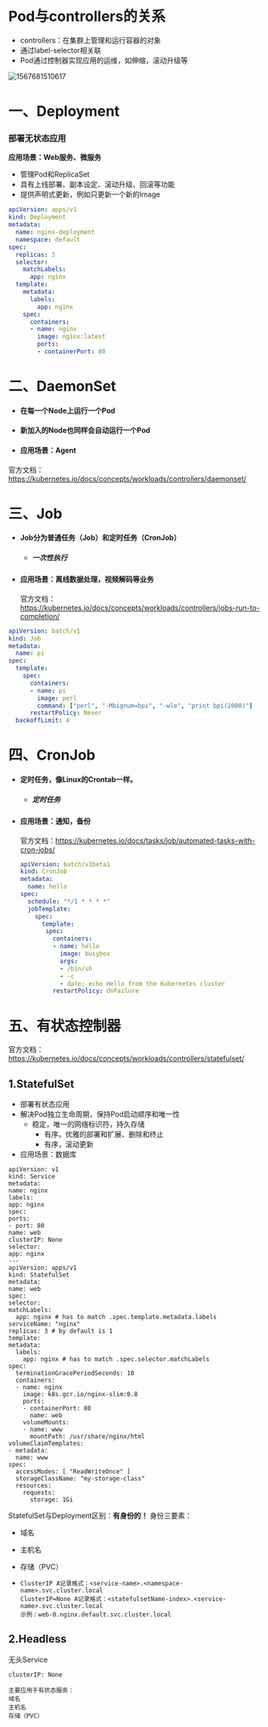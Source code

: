 

# Pod与controllers的关系

- controllers：在集群上管理和运行容器的对象
- 通过label-selector相关联
- Pod通过控制器实现应用的运维，如伸缩，滚动升级等

![1567681510617](assets\1567681510617.png)

# 一、Deployment

### 部署无状态应用

**应用场景：Web服务、微服务**

- 管理Pod和ReplicaSet
- 具有上线部署、副本设定、滚动升级、回滚等功能
- 提供声明式更新，例如只更新一个新的Image

```yaml
apiVersion: apps/v1
kind: Deployment
metadata:
  name: nginx-deployment
  namespace: default
spec:
  replicas: 3
  selector:
    matchLabels:
      app: nginx
  template:
    metadata:
      labels:
        app: nginx
    spec:
      containers:
      - name: nginx
        image: nginx:latest
        ports:
        - containerPort: 80
```



# 二、DaemonSet

- #### 在每一个Node上运行一个Pod

- #### 新加入的Node也同样会自动运行一个Pod

- #### 应用场景：Agent

官方文档：https://kubernetes.io/docs/concepts/workloads/controllers/daemonset/









# 三、Job

- #### Job分为普通任务（Job）和定时任务（CronJob）
  
    -   ##### 一次性执行
    
- #### 应用场景：离线数据处理，视频解码等业务

    官方文档：https://kubernetes.io/docs/concepts/workloads/controllers/jobs-run-to-completion/

```yaml
apiVersion: batch/v1
kind: Job
metadata:
  name: pi
spec:
  template:
    spec:
      containers:
      - name: pi
        image: perl
        command: ["perl", "-Mbignum=bpi", "-wle", "print bpi(2000)"]
      restartPolicy: Never
  backoffLimit: 4
```



# 四、CronJob

- #### 定时任务，像Linux的Crontab一样。
  
    - ##### 定时任务
    
- #### 应用场景：通知，备份

    官方文档：https://kubernetes.io/docs/tasks/job/automated-tasks-with-cron-jobs/

    ```yaml
    apiVersion: batch/v1beta1
    kind: CronJob
    metadata:
      name: hello
    spec:
      schedule: "*/1 * * * *"
      jobTemplate:
        spec:
          template:
           spec:
             containers:
             - name: hello
               image: busybox
               args:
               - /bin/sh
               - -c
               - date; echo Hello from the Kubernetes cluster
             restartPolicy: OnFailure
    ```

    

# 五、有状态控制器

官方文档：https://kubernetes.io/docs/concepts/workloads/controllers/statefulset/

## 1.StatefulSet

- 部署有状态应用
- 解决Pod独立生命周期，保持Pod启动顺序和唯一性
    - 稳定，唯一的网络标识符，持久存储
      - 有序，优雅的部署和扩展、删除和终止
      - 有序，滚动更新
- 应用场景：数据库
````
apiVersion: v1
kind: Service
metadata:
name: nginx
labels:
app: nginx
spec:
ports:
- port: 80
name: web
clusterIP: None
selector:
app: nginx
---
apiVersion: apps/v1
kind: StatefulSet
metadata:
name: web
spec:
selector:
matchLabels:
  app: nginx # has to match .spec.template.metadata.labels
serviceName: "nginx"
replicas: 3 # by default is 1
template:
metadata:
  labels:
    app: nginx # has to match .spec.selector.matchLabels
spec:
  terminationGracePeriodSeconds: 10
  containers:
  - name: nginx
    image: k8s.gcr.io/nginx-slim:0.8
    ports:
    - containerPort: 80
      name: web
    volumeMounts:
    - name: www
      mountPath: /usr/share/nginx/html
volumeClaimTemplates:
- metadata:
  name: www
spec:
  accessModes: [ "ReadWriteOnce" ]
  storageClassName: "my-storage-class"
  resources:
    requests:
      storage: 1Gi
````



StatefulSet与Deployment区别：**有身份的！**
身份三要素：

- 域名

-  主机名

- 存储（PVC）

- ```
  ClusterIP A记录格式：<service-name>.<namespace-name>.svc.cluster.local
  ClusterIP=None A记录格式：<statefulsetName-index>.<service-name>.svc.cluster.local
  示例：web-0.nginx.default.svc.cluster.local
  ```

  



## 2.Headless

无头Service



```
clusterIP: None

主要应用于有状态服务：
域名
主机名
存储（PVC）     
```



